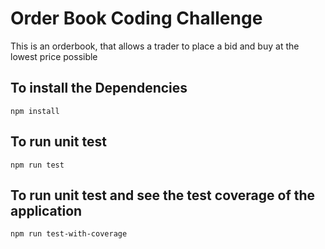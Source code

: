 # Order Book Coding Challenge

This is an orderbook, that allows a trader to place a bid and buy at the lowest price possible

## To install the Dependencies

```
npm install
```

## To run unit test

```
npm run test
```

## To run unit test and see the test coverage of the application

```
npm run test-with-coverage
```
